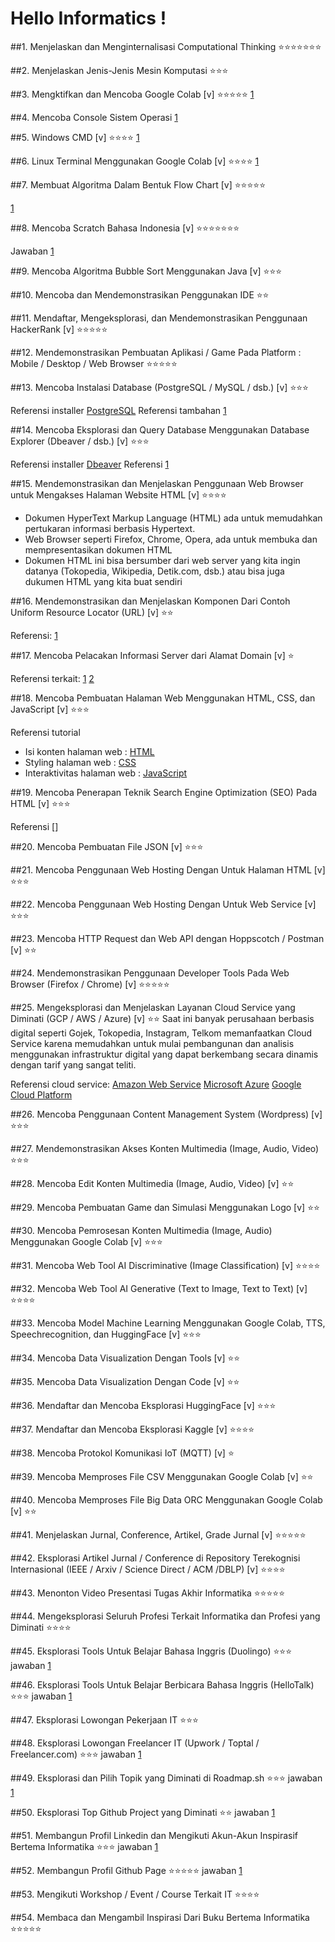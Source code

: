 # Hello Informatics !

##1. Menjelaskan dan Menginternalisasi Computational Thinking ⭐⭐⭐⭐⭐⭐⭐

##2. Menjelaskan Jenis-Jenis Mesin Komputasi ⭐⭐⭐

##3. Mengktifkan dan Mencoba Google Colab [v] ⭐⭐⭐⭐⭐
[1](https://docs.google.com/document/d/1w8cJgLEzplbfGqDUJxwlxXh3rmCrZfCm2_JnWe5ZhEo/edit)

##4. Mencoba Console Sistem Operasi
[1](https://docs.google.com/document/d/1w8cJgLEzplbfGqDUJxwlxXh3rmCrZfCm2_JnWe5ZhEo/edit)

##5. Windows CMD [v] ⭐⭐⭐⭐
[1](https://docs.google.com/document/d/1w8cJgLEzplbfGqDUJxwlxXh3rmCrZfCm2_JnWe5ZhEo/edit)

##6. Linux Terminal Menggunakan Google Colab [v] ⭐⭐⭐⭐
[1](https://docs.google.com/document/d/1w8cJgLEzplbfGqDUJxwlxXh3rmCrZfCm2_JnWe5ZhEo/edit)

##7. Membuat Algoritma Dalam Bentuk Flow Chart [v] ⭐⭐⭐⭐⭐

[1](https://lucid.app/lucidchart/7c28407b-de8f-4341-b394-9fb3ef106188/edit?viewport_loc=-692%2C98%2C3279%2C1664%2C0_0&invitationId=inv_f94c6a92-625d-45e2-9bcd-2a364fadcdd4)

##8. Mencoba Scratch Bahasa Indonesia [v] ⭐⭐⭐⭐⭐⭐⭐

Jawaban [1](https://scratch.mit.edu/projects/944625019)

##9. Mencoba Algoritma Bubble Sort Menggunakan Java [v] ⭐⭐⭐

##10. Mencoba dan Mendemonstrasikan Penggunakan IDE ⭐⭐

##11. Mendaftar, Mengeksplorasi, dan Mendemonstrasikan Penggunaan HackerRank [v] ⭐⭐⭐⭐⭐

##12. Mendemonstrasikan Pembuatan Aplikasi / Game Pada Platform : Mobile / Desktop / Web Browser ⭐⭐⭐⭐⭐

##13. Mencoba Instalasi Database (PostgreSQL / MySQL / dsb.) [v] ⭐⭐⭐

Referensi installer [PostgreSQL](https://www.postgresql.org/download/windows/)
Referensi tambahan [1](https://db-engines.com/en/ranking)

##14. Mencoba Eksplorasi dan Query Database Menggunakan Database Explorer (Dbeaver / dsb.) [v] ⭐⭐⭐

Referensi installer [Dbeaver](https://dbeaver.io/download/)
Referensi [1](https://www.w3schools.com/postgresql/postgresql_create_table.php)

##15. Mendemonstrasikan dan Menjelaskan Penggunaan Web Browser untuk Mengakses Halaman Website HTML [v] ⭐⭐⭐⭐
- Dokumen HyperText Markup Language (HTML) ada untuk memudahkan pertukaran informasi berbasis Hypertext.
- Web Browser seperti Firefox, Chrome, Opera, ada untuk membuka dan mempresentasikan dokumen HTML
- Dokumen HTML ini bisa bersumber dari web server yang kita ingin datanya (Tokopedia, Wikipedia, Detik.com, dsb.) atau bisa juga dukumen HTML yang kita buat sendiri

##16. Mendemonstrasikan dan Menjelaskan Komponen Dari Contoh Uniform Resource Locator (URL) [v] ⭐⭐

Referensi: [1](https://www.startertutorials.com/ajwt/uniform-resource-locator.html)

##17. Mencoba Pelacakan Informasi Server dari Alamat Domain [v] ⭐

Referensi terkait: [1](https://en.wikipedia.org/wiki/Country_code_top-level_domain) [2](https://en.wikipedia.org/wiki/List_of_Internet_top-level_domains)

##18. Mencoba Pembuatan Halaman Web Menggunakan HTML, CSS, dan JavaScript [v] ⭐⭐⭐

Referensi tutorial 
- Isi konten halaman web : [HTML](https://www.w3schools.com/html/)
- Styling halaman web : [CSS](https://www.w3schools.com/css/)
- Interaktivitas halaman web : [JavaScript](https://www.w3schools.com/js/)

##19. Mencoba Penerapan Teknik Search Engine Optimization (SEO) Pada HTML [v] ⭐⭐⭐

Referensi []

##20. Mencoba Pembuatan File JSON [v] ⭐⭐⭐

##21. Mencoba Penggunaan Web Hosting Dengan Untuk Halaman HTML [v] ⭐⭐⭐


##22. Mencoba Penggunaan Web Hosting Dengan Untuk Web Service [v] ⭐⭐⭐

##23. Mencoba HTTP Request dan Web API dengan Hoppscotch / Postman [v] ⭐⭐

##24. Mendemonstrasikan Penggunaan Developer Tools Pada Web Browser (Firefox / Chrome) [v] ⭐⭐⭐⭐⭐

##25. Mengeksplorasi dan Menjelaskan Layanan Cloud Service yang Diminati (GCP / AWS / Azure) [v] ⭐⭐
Saat ini banyak perusahaan berbasis digital seperti Gojek, Tokopedia, Instagram, Telkom memanfaatkan Cloud Service karena memudahkan untuk mulai pembangunan dan analisis menggunakan infrastruktur digital yang dapat berkembang secara dinamis dengan tarif yang sangat teliti.

Referensi cloud service: [Amazon Web Service](https://aws.amazon.com/) [Microsoft Azure](https://azure.microsoft.com) [Google Cloud Platform](https://cloud.google.com) 

##26. Mencoba Penggunaan Content Management System (Wordpress) [v] ⭐⭐⭐

##27. Mendemonstrasikan Akses Konten Multimedia (Image, Audio, Video) ⭐⭐⭐

##28. Mencoba Edit Konten Multimedia (Image, Audio, Video) [v] ⭐⭐

##29. Mencoba Pembuatan Game dan Simulasi Menggunakan Logo [v] ⭐⭐

##30. Mencoba Pemrosesan Konten Multimedia (Image, Audio) Menggunakan Google Colab [v] ⭐⭐⭐

##31. Mencoba Web Tool AI Discriminative (Image Classification) [v] ⭐⭐⭐⭐

##32. Mencoba Web Tool AI Generative (Text to Image, Text to Text) [v] ⭐⭐⭐⭐

##33. Mencoba Model Machine Learning Menggunakan Google Colab, TTS, Speechrecognition, dan HuggingFace [v] ⭐⭐⭐

##34. Mencoba Data Visualization Dengan Tools [v] ⭐⭐

##35. Mencoba Data Visualization Dengan Code [v] ⭐⭐

##36. Mendaftar dan Mencoba Eksplorasi HuggingFace [v] ⭐⭐⭐

##37. Mendaftar dan Mencoba Eksplorasi Kaggle [v] ⭐⭐⭐⭐

##38. Mencoba Protokol Komunikasi IoT (MQTT) [v] ⭐

##39. Mencoba Memproses File CSV Menggunakan Google Colab [v] ⭐⭐

##40. Mencoba Memproses File Big Data ORC Menggunakan Google Colab [v] ⭐⭐

##41. Menjelaskan Jurnal, Conference, Artikel, Grade Jurnal [v] ⭐⭐⭐⭐⭐

##42. Eksplorasi Artikel Jurnal / Conference di Repository Terekognisi Internasional (IEEE / Arxiv / Science Direct / ACM /DBLP) [v] ⭐⭐⭐⭐

##43. Menonton Video Presentasi Tugas Akhir Informatika ⭐⭐⭐⭐⭐

##44. Mengeksplorasi Seluruh Profesi Terkait Informatika dan Profesi yang Diminati ⭐⭐⭐⭐

##45. Eksplorasi Tools Untuk Belajar Bahasa Inggris (Duolingo) ⭐⭐⭐
jawaban [1](https://docs.google.com/document/d/1jNLqYiDremkpicRJjpn58yCUc1hL3JbObP98jGUqTOM/edit?usp=sharing)

##46. Eksplorasi Tools Untuk Belajar Berbicara Bahasa Inggris (HelloTalk) ⭐⭐⭐ 
jawaban [1](https://docs.google.com/document/d/1jNLqYiDremkpicRJjpn58yCUc1hL3JbObP98jGUqTOM/edit?usp=sharing)

##47. Eksplorasi Lowongan Pekerjaan IT ⭐⭐⭐

##48. Eksplorasi Lowongan Freelancer IT (Upwork / Toptal / Freelancer.com) ⭐⭐⭐
jawaban [1](https://docs.google.com/document/d/1jNLqYiDremkpicRJjpn58yCUc1hL3JbObP98jGUqTOM/edit?usp=sharing)

##49. Eksplorasi dan Pilih Topik yang Diminati di Roadmap.sh ⭐⭐⭐
jawaban [1](https://roadmap.sh/cyber-security)

##50. Eksplorasi Top Github Project yang Diminati ⭐⭐ 
jawaban [1](https://docs.google.com/document/d/1jNLqYiDremkpicRJjpn58yCUc1hL3JbObP98jGUqTOM/edit?usp=sharing)

##51. Membangun Profil Linkedin dan Mengikuti Akun-Akun Inspirasif Bertema Informatika ⭐⭐⭐
jawaban [1](https://docs.google.com/document/d/1jNLqYiDremkpicRJjpn58yCUc1hL3JbObP98jGUqTOM/edit?usp=sharing)

##52. Membangun Profil Github Page ⭐⭐⭐⭐⭐
jawaban [1](https://github.com/Kichies)

##53. Mengikuti Workshop / Event / Course Terkait IT ⭐⭐⭐⭐

##54. Membaca dan Mengambil Inspirasi Dari Buku Bertema Informatika ⭐⭐⭐⭐⭐




